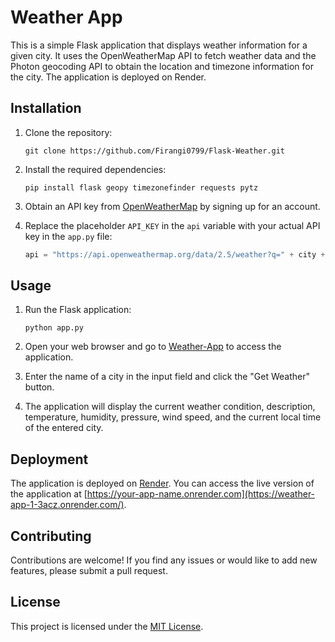 # Weather App

This is a simple Flask application that displays weather information for a given city. It uses the OpenWeatherMap API to fetch weather data and the Photon geocoding API to obtain the location and timezone information for the city. The application is deployed on Render.

## Installation

1. Clone the repository:

   ```
   git clone https://github.com/Firangi0799/Flask-Weather.git
   ```

2. Install the required dependencies:

   ```
   pip install flask geopy timezonefinder requests pytz
   ```

3. Obtain an API key from [OpenWeatherMap](https://openweathermap.org) by signing up for an account.

4. Replace the placeholder `API_KEY` in the `api` variable with your actual API key in the `app.py` file:

   ```python
   api = "https://api.openweathermap.org/data/2.5/weather?q=" + city + "&appid=YOUR_API_KEY"
   ```

## Usage

1. Run the Flask application:

   ```
   python app.py
   ```

2. Open your web browser and go to [Weather-App](https://weather-app-1-3acz.onrender.com/) to access the application.

3. Enter the name of a city in the input field and click the "Get Weather" button.

4. The application will display the current weather condition, description, temperature, humidity, pressure, wind speed, and the current local time of the entered city.

## Deployment

The application is deployed on [Render](https://render.com). You can access the live version of the application at [https://your-app-name.onrender.com](https://weather-app-1-3acz.onrender.com/).

## Contributing

Contributions are welcome! If you find any issues or would like to add new features, please submit a pull request.

## License

This project is licensed under the [MIT License](LICENSE).
